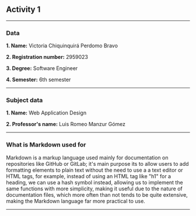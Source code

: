 ## Activity 1

***

### Data

**1. Name:** Victoria Chiquinquirá Perdomo Bravo

**2. Registration number:** 2959023

**3. Degree:** Software Engineer

**4. Semester:** 6th semester

***

### Subject data

**1. Name:** Web Application Design

**2. Professor's name:** Luis Romeo Manzur Gómez

***

### What is Markdown used for

Markdown is a markup language used mainly for documentation on repositories like GitHub or GitLab; it's main purpose its to allow users to add formatting elements to plain text without
the need to use a a text editor or HTML tags, for example, instead of using an HTML tag like "h1" for a heading, we can use a hash symbol instead, allowing us to implement the same 
functions with more simplicity, making it useful due to the nature of documentation files, which more often than not tends to be quite extensive, making the Markdown language far more 
practical to use.

***
